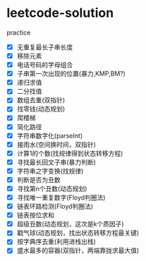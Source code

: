 # leetcode-solution
practice
- [x] 无重复最长子串长度
- [x] 移除元素
- [x] 电话号码的字母组合
- [x] 子串第一次出现的位置(暴力,KMP,BM?)
- [x] 递归求值
- [x] 二分找值
- [x] 数组去重(双指针)
- [x] 找零钱(动态规划)
- [x] 爬楼梯
- [x] 简化路径
- [x] 字符串数字化(parseInt)
- [x] 接雨水(空间换时间，双指针)
- [x] 计算1的个数(找规律得到状态转移方程)
- [x] 寻找最长回文子串(暴力判断)
- [x] 字符串之字变换(找规律)
- [x] 判断是否为丑数
- [x] 寻找第n个丑数(动态规划)
- [x] 寻找唯一重复数字(Floyd判圈法)
- [x] 链表环路检测(Floyd判圈法)
- [x] 链表按位求和
- [x] 超级丑数(动态规划，这次是k个质因子)
- [x] 戳气球(动态规划，找出状态转移方程最关键)
- [x] 按字典序去重(利用进栈出栈)
- [x] 盛水最多的容器(双指针，两端靠拢求最大值)